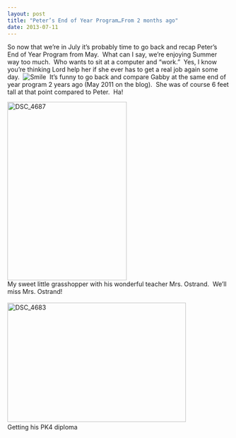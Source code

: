 ```yaml
---
layout: post
title: "Peter’s End of Year Program…From 2 months ago"
date: 2013-07-11
---
```


<p>So now that we’re in July it’s probably time to go back and recap Peter’s End of Year Program from May.&#160; What can I say, we’re enjoying Summer way too much.&#160; Who wants to sit at a computer and “work.”&#160; Yes, I know you’re thinking Lord help her if she ever has to get a real job again some day.&#160; <img style="border-bottom-style: none; border-left-style: none; border-top-style: none; border-right-style: none" class="wlEmoticon wlEmoticon-smile" alt="Smile" src="http://www.thepaladinos.com/image.axd?picture=Windows-Live-Writer/Lets-Pretend-its-May/7989653A/wlEmoticon-smile.png" />&#160; It’s funny to go back and compare Gabby at the same end of year program 2 years ago (May 2011 on the blog).&#160; She was of course 6 feet tall at that point compared to Peter.&#160; Ha!</p>  <p><a href="http://www.thepaladinos.com/image.axd?picture=Windows-Live-Writer/Lets-Pretend-its-May/472591BB/DSC_4687.jpg" target="_blank"><img style="background-image: none; border-right-width: 0px; padding-left: 0px; padding-right: 0px; display: inline; border-top-width: 0px; border-bottom-width: 0px; border-left-width: 0px; padding-top: 0px" title="DSC_4687" border="0" alt="DSC_4687" src="http://www.thepaladinos.com/image.axd?picture=Windows-Live-Writer/Lets-Pretend-its-May/70B95CEE/DSC_4687_thumb.jpg" width="270" height="404" /></a>     <br />My sweet little grasshopper with his wonderful teacher Mrs. Ostrand.&#160; We’ll miss Mrs. Ostrand!     <br />    <br /><a href="http://www.thepaladinos.com/image.axd?picture=Windows-Live-Writer/Lets-Pretend-its-May/3017107F/DSC_4683.jpg" target="_blank"><img style="background-image: none; border-right-width: 0px; margin: 0px; padding-left: 0px; padding-right: 0px; display: inline; border-top-width: 0px; border-bottom-width: 0px; border-left-width: 0px; padding-top: 0px" title="DSC_4683" border="0" alt="DSC_4683" src="http://www.thepaladinos.com/image.axd?picture=Windows-Live-Writer/Lets-Pretend-its-May/1B4517FF/DSC_4683_thumb.jpg" width="404" height="270" /></a>&#160; <br />Getting his PK4 diploma</p>  <div style="padding-bottom: 0px; margin: 0px; padding-left: 0px; padding-right: 0px; display: inline; float: none; padding-top: 0px" id="scid:5737277B-5D6D-4f48-ABFC-DD9C333F4C5D:031a36a0-fd3a-42ec-95c0-b0d494eda7e6" class="wlWriterEditableSmartContent"><div><object width="448" height="252"><param name="movie" value="http://www.youtube.com/v/gsv25KZNRME?hl=en&amp;hd=1"></param><embed src="http://www.youtube.com/v/gsv25KZNRME?hl=en&amp;hd=1" type="application/x-shockwave-flash" width="448" height="252"></embed></object></div></div>  <br />  <div style="padding-bottom: 0px; margin: 0px; padding-left: 0px; padding-right: 0px; display: inline; float: none; padding-top: 0px" id="scid:5737277B-5D6D-4f48-ABFC-DD9C333F4C5D:2ab8e71e-d8d3-453e-abff-87ccae925d30" class="wlWriterEditableSmartContent"><div><object width="448" height="252"><param name="movie" value="http://www.youtube.com/v/PXRq-hzFlSc?hl=en&amp;hd=1"></param><embed src="http://www.youtube.com/v/PXRq-hzFlSc?hl=en&amp;hd=1" type="application/x-shockwave-flash" width="448" height="252"></embed></object></div></div>  <p>   <br />    <div style="padding-bottom: 0px; margin: 0px; padding-left: 0px; padding-right: 0px; display: inline; float: none; padding-top: 0px" id="scid:5737277B-5D6D-4f48-ABFC-DD9C333F4C5D:b363ab71-c547-4b7e-9f35-9fee95f4b847" class="wlWriterEditableSmartContent"><div><object width="448" height="252"><param name="movie" value="http://www.youtube.com/v/HACq3XQ3p3E?hl=en&amp;hd=1"></param><embed src="http://www.youtube.com/v/HACq3XQ3p3E?hl=en&amp;hd=1" type="application/x-shockwave-flash" width="448" height="252"></embed></object></div></div></p>
